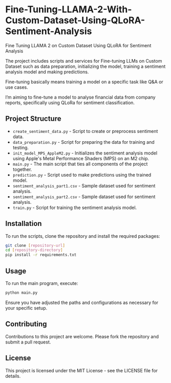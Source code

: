 # Fine-Tuning-LLAMA-2-With-Custom-Dataset-Using-QLoRA-Sentiment-Analysis
Fine Tuning LLAMA 2 on Custom Dataset Using QLoRA for Sentiment Analysis

The project includes scripts and services for Fine-tuning LLMs on Custom Dataset such as data preparation, initializing the model, training a sentiment analysis model and making predictions. 

Fine-tuning basically means training a model on a specific task like Q&A or use cases. 

I’m aiming to fine-tune a model to analyse financial data from company reports, specifically using QLoRa for sentiment classification.

## Project Structure

- `create_sentiment_data.py` - Script to create or preprocess sentiment data.
- `data_preparation.py` - Script for preparing the data for training and testing.
- `init_model_MPS_AppleM2.py` - Initializes the sentiment analysis model using Apple's Metal Performance Shaders (MPS) on an M2 chip.
- `main.py` - The main script that ties all components of the project together.
- `prediction.py` - Script used to make predictions using the trained model.
- `sentiment_analysis_part1.csv` - Sample dataset used for sentiment analysis.
- `sentiment_analysis_part2.csv` - Sample dataset used for sentiment analysis.
- `train.py` - Script for training the sentiment analysis model.

## Installation

To run the scripts, clone the repository and install the required packages:

```bash
git clone [repository-url]
cd [repository-directory]
pip install -r requirements.txt
```

## Usage

To run the main program, execute:

```bash
python main.py
```

Ensure you have adjusted the paths and configurations as necessary for your specific setup.

## Contributing

Contributions to this project are welcome. Please fork the repository and submit a pull request.

## License

This project is licensed under the MIT License - see the LICENSE file for details.


